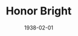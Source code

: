 ---
title: Honor Bright
date: 1938-02-01
closing_date: 1938-02-03
layout: productions
playbill:
Theatre: Theatre Jacksonville
Venue: Little Theatre
cast:
- Annie: Bernice Klepper
- Beel Drum: Raymond C. Winstead
- Foster: J.Y. Cabaniss
- Honor Bright: Mrs. Everett Dwight
- James Schooley: Everett Dwight
- Jones: William DeHoff
- Maggie: Iness Koenig
- Michael: John Covington
- Mrs. Barrington: Mrs. G.M. Austin
- Mrs. Carton: E. Sue McLeod
- Richard Barrington: William Pearce
- Rt. Rev. Wm. Carton: Richard Hollahan
- Simpson: Birt Byrd
- Tot: Laura Broward
- Watts: George Oxford
crew:
- Director:
  - Dorothy Harlan
  - Martha Page Livesay
- Electrical Effects: Roy Hill
- Props: Mrs. Herbert Swisher
orchestra:
---